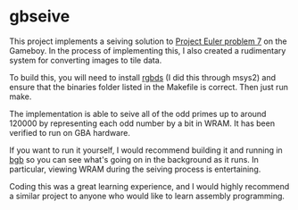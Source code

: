 # gbseive

This project implements a seiving solution to [Project Euler problem 7](https://projecteuler.net/problem=7) on the Gameboy. In the process of implementing this, I also created a rudimentary system for converting images to tile data.

To build this, you will need to install [rgbds](https://rgbds.gbdev.io/) (I did this through msys2) and ensure that the binaries folder listed in the Makefile is correct. Then just run make.

The implementation is able to seive all of the odd primes up to around 120000 by representing each odd number by a bit in WRAM. It has been verified to run on GBA hardware.

If you want to run it yourself, I would recommend building it and running in [bgb](https://bgb.bircd.org/) so you can see what's going on in the background as it runs. In particular, viewing WRAM during the seiving process is entertaining.

Coding this was a great learning experience, and I would highly recommend a similar project to anyone who would like to learn assembly programming.
